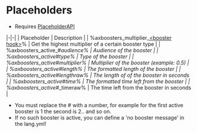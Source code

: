 # Placeholders

* Requires [PlaceholderAPI](https://placeholderapi.com/)

|-|-|
| Placeholder | Description |
| %axboosters_multiplier_[\<booster hook>](https://docs.artillex-studios.com/axboosters-supported-plugins.html#booster-hooks)% | Get the highest multiplier of a certain booster type |
| %axboosters_active_#_audience% | Audience of the booster |
| %axboosters_active_#_type% | Type of the booster |
| %axboosters_active_#_multiplier% | Multiplier of the booster (example: 0.5) |
| %axboosters_active_#_length% | The formatted length of the booster |
| %axboosters_active_#_lengthraw% | The length of of the booster in seconds |
| %axboosters_active_#_time% | The formatted time left from the booster |
| %axboosters_active_#_timeraw% | The time left from the booster in seconds |
* You must replace the # with a number, for example for the first active booster is 1 the second is 2.. and so on.
* If no such booster is active, you can define a 'no booster message' in the lang.yml!